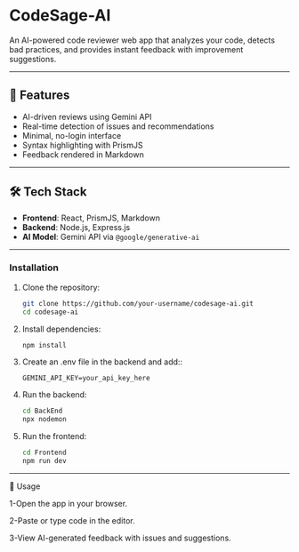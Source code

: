 # CodeSage-AI  

An AI-powered code reviewer web app that analyzes your code, detects bad practices, and provides instant feedback with improvement suggestions.  

---

## 🚀 Features  
- AI-driven reviews using Gemini API  
- Real-time detection of issues and recommendations  
- Minimal, no-login interface  
- Syntax highlighting with PrismJS  
- Feedback rendered in Markdown  

---

## 🛠️ Tech Stack  
- **Frontend**: React, PrismJS, Markdown  
- **Backend**: Node.js, Express.js  
- **AI Model**: Gemini API via `@google/generative-ai`  

---
### Installation  
1. Clone the repository:  
   ```bash
   git clone https://github.com/your-username/codesage-ai.git
   cd codesage-ai
   ```
2. Install dependencies:
   ```bash
   npm install
   ```
3. Create an .env file in the backend and add:: 
   ```env
   GEMINI_API_KEY=your_api_key_here
   ```
4. Run the backend:  
   ```bash
   cd BackEnd
   npx nodemon
   ```
5. Run the frontend:  
   ```bash
   cd Frontend
   npm run dev
   ```

---
🎯 Usage

1-Open the app in your browser.

2-Paste or type code in the editor.

3-View AI-generated feedback with issues and suggestions.
